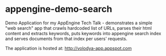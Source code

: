 appengine-demo-search
=====================

Demo Application for my AppEngine Tech Talk - demonstrates a simple "web search" app that crawls hardcoded list of URLs, parses their html content and extracts keywords, puts keywords into appengine search index and serves documents from that index per users' requests.

The application is hosted at: http://volodya-app.appspot.com
